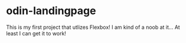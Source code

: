 # odin-landingpage

This is my first project that utlizes Flexbox! I am kind of a noob at it... At least I can get it to work!
